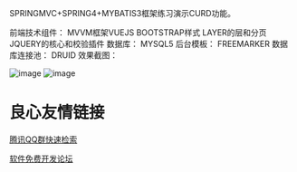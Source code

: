 SPRINGMVC+SPRING4+MYBATIS3框架练习演示CURD功能。

前端技术组件：
	MVVM框架VUEJS
	BOOTSTRAP样式
	LAYER的层和分页
	JQUERY的核心和校验插件
数据库：
	MYSQL5
后台模板：
	FREEMARKER
数据库连接池：
	DRUID
效果截图：

![image](http://git.oschina.net/uploads/images/2016/1127/225815_2b324b5e_402476.png)
![image](http://git.oschina.net/uploads/images/2016/1127/225912_a0e1bf45_402476.png)

 # 良心友情链接

[腾讯QQ群快速检索](http://u.720life.cn/s/8cf73f7c)

[软件免费开发论坛](http://u.720life.cn/s/bbb01dc0)
